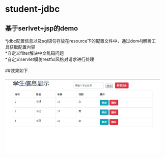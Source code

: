 # student-jdbc
基于serlvet+jsp的demo
---------------------
*jdbc配置信息以及sql语句存放在resource下的配置文件中，通过dom4j解析工具获取配置内容</br>
*自定义filter解决中文乱码问题</br>
*自定义servlet模仿restful风格对请求进行处理</br></br>
##效果如下</br></br>
![图片](https://github.com/GX321/student-jdbc/blob/master/src/main/webapp/WEB-INF/img/show.PNG)
